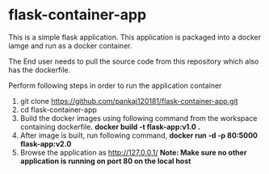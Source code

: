 # flask-container-app
This is a simple flask application. 
This application is packaged into a docker iamge and run as a docker container. 

The End user needs to pull the source code from this repository which also has the dockerfile. 

Perform following steps in order to run the application container

1. git clone https://github.com/pankaj120181/flask-container-app.git
2. cd flask-container-app
3. Build the docker images using following command from the workspace containing dockerfile. 
   **docker build -t flask-app:v1.0 .**
2. After image is built, run following command, 
   **docker run  -d -p 80:5000 flask-app:v2.0**
3. Browse the application as http://127.0.0.1/
   **Note: Make sure no other application is running on port 80 on the local host**
  
